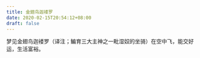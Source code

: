 ```yaml
---
title: 金翅鸟迦褛罗
date: 2020-02-15T20:54:12+08:00
draft: false
---
```


梦见金翅鸟迦褛罗（译注；鳊育三大主神之一毗湿奴的坐骑）在空中飞，能交好运，生活富裕。

